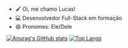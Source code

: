 - 🖌 Oi, me chamo Lucas!
- 💻 Desenvolvedor Full-Stack em formação
- 😄 Pronomes: Ele/Dele


[![Anurag's GitHub stats](https://github-readme-stats.vercel.app/api?username=lucassoaresjs&show_icons=true&theme=synthwave)](https://github.com/lucassoaresjs/github-readme-stats)
[![Top Langs](https://github-readme-stats.vercel.app/api/top-langs/?username=lucassoaresjs&layout=pie&theme=synthwave)](https://github.com/lucassoaresjs/github-readme-stats)
